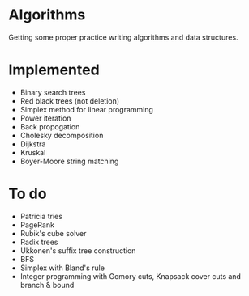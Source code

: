 # Algorithms
Getting some proper practice writing algorithms and data structures.

# Implemented
- Binary search trees
- Red black trees (not deletion)
- Simplex method for linear programming
- Power iteration
- Back propogation
- Cholesky decomposition
- Dijkstra
- Kruskal
- Boyer-Moore string matching

# To do
- Patricia tries
- PageRank
- Rubik's cube solver
- Radix trees
- Ukkonen's suffix tree construction
- BFS
- Simplex with Bland's rule
- Integer programming with Gomory cuts, Knapsack cover cuts and branch & bound
